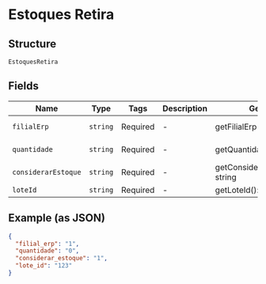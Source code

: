 
# Estoques Retira

## Structure

`EstoquesRetira`

## Fields

| Name | Type | Tags | Description | Getter | Setter |
|  --- | --- | --- | --- | --- | --- |
| `filialErp` | `string` | Required | - | getFilialErp(): string | setFilialErp(string filialErp): void |
| `quantidade` | `string` | Required | - | getQuantidade(): string | setQuantidade(string quantidade): void |
| `considerarEstoque` | `string` | Required | - | getConsiderarEstoque(): string | setConsiderarEstoque(string considerarEstoque): void |
| `loteId` | `string` | Required | - | getLoteId(): string | setLoteId(string loteId): void |

## Example (as JSON)

```json
{
  "filial_erp": "1",
  "quantidade": "0",
  "considerar_estoque": "1",
  "lote_id": "123"
}
```

